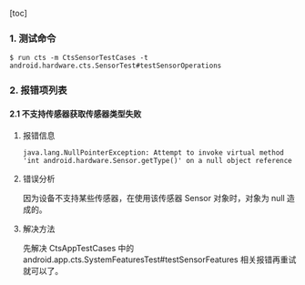 [toc]

### 1. 测试命令

```shell
$ run cts -m CtsSensorTestCases -t android.hardware.cts.SensorTest#testSensorOperations
```

### 2. 报错项列表

#### 2.1 不支持传感器获取传感器类型失败

1. 报错信息

   ```
   java.lang.NullPointerException: Attempt to invoke virtual method 'int android.hardware.Sensor.getType()' on a null object reference
   ```

2. 错误分析

   因为设备不支持某些传感器，在使用该传感器 Sensor 对象时，对象为 null 造成的。

3. 解决方法

   先解决 CtsAppTestCases 中的 android.app.cts.SystemFeaturesTest#testSensorFeatures 相关报错再重试就可以了。